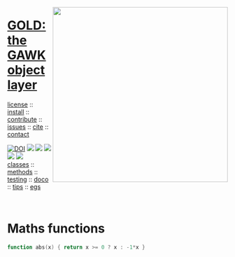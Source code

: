 <a name=top><img align=right width=400 src="https://github.com/timm/gold/blob/master/etc/img/coins.png">
<h1><a href="/README.md#top">GOLD: the GAWK object layer</a></h1> 
<p><a
href="https://github.com/timm/gold/blob/master/LICENSE.md#top">license</a> :: <a
href="https://github.com/timm/gold/blob/master/INSTALL.md#top">install</a> :: <a
href="https://github.com/timm/gold/blob/master/CODE_OF_CONDUCT.md#top">contribute</a> :: <a
href="https://github.com/timm/gold/issues">issues</a> :: <a
href="https://github.com/timm/gold/blob/master/CITATION.md#top">cite</a> :: <a
href="https://github.com/timm/gold/blob/master/CONTACT.md#top">contact</a></p><p><a 
href="https://doi.org/10.5281/zenodo.3841466"><img 
src="https://zenodo.org/badge/DOI/10.5281/zenodo.3841466.svg" alt="DOI"></a>
<img src="https://img.shields.io/badge/license-mit-red">   
<img src="https://img.shields.io/badge/language-gawk-orange">    
<img src="https://img.shields.io/badge/purpose-ai,se-blueviolet">
<img src="https://img.shields.io/badge/platform-mac,*nux-informational">
<a href="https://travis-ci.org/github/timm/gold"><img 
src="https://travis-ci.org/timm/gold.svg?branch=master"></a><br> <a
href="https://github.com/timm/gold/blob/master/doc/11classes.md#top">classes</a> :: <a
href="https://github.com/timm/gold/blob/master/doc/12methods.md#top">methods</a> :: <a
href="https://github.com/timm/gold/blob/master/doc/13testing.md#top">testing</a> :: <a
href="https://github.com/timm/gold/doc/14doco.md#top">doco</a> :: <a
href="https://github.com/timm/gold/blob/master/doc/15tips.md#top">tips</a> :: <a
href="https://github.com/timm/gold/blob/master/doc/16examples.md#top">egs</a></p><br clear=all>


# Maths functions

```awk
function abs(x) { return x >= 0 ? x : -1*x }
```
